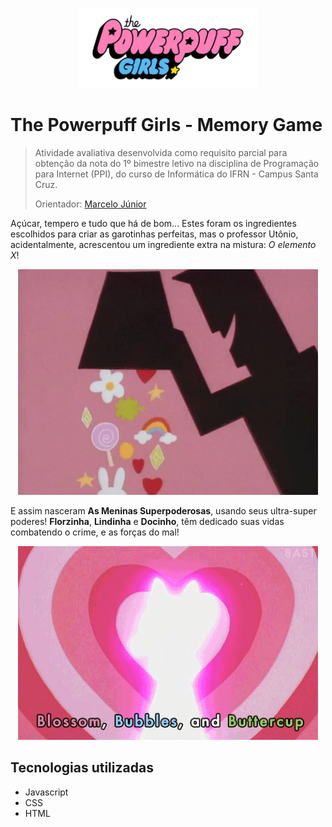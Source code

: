 <p align="center">
    <img src="./svg/logo.svg" height="128">
</p>

# The Powerpuff Girls - Memory Game

> Atividade avaliativa desenvolvida como requisito parcial para obtenção da nota do 1º bimestre letivo na disciplina de Programação para Internet (PPI), do curso de Informática do IFRN - Campus Santa Cruz.
>
> Orientador: [Marcelo Júnior](https://github.com/MimMarcelo)

Açúcar, tempero e tudo que há de bom... Estes foram os ingredientes escolhidos para criar as garotinhas perfeitas, mas o professor Utônio, acidentalmente, acrescentou um ingrediente extra na mistura: *O elemento X*! 

<p align="center">
    <img src="./assets/professor-utonium.gif" width="480" height="361">
</p>

E assim nasceram **As Meninas Superpoderosas**, usando seus ultra-super poderes!
**Florzinha**, **Lindinha** e **Docinho**, têm dedicado suas vidas combatendo o crime, e as forças do mal!

<p align="center">
    <img src="./assets/ppg.gif" width="480" height="310">
</p>

## Tecnologias utilizadas
- Javascript
- CSS
- HTML
